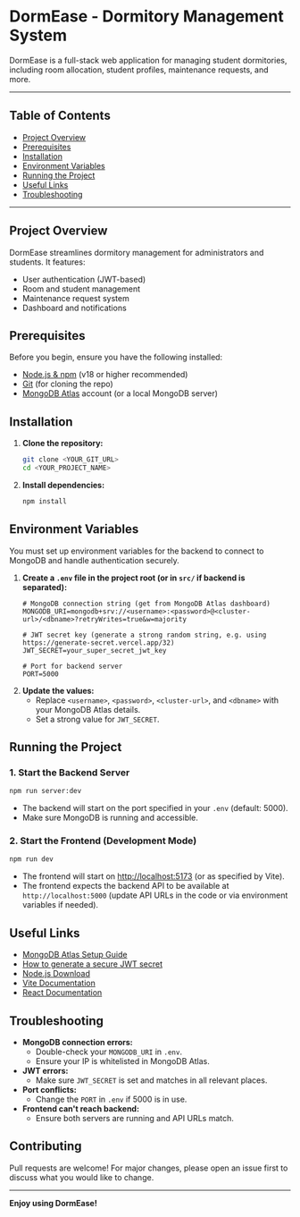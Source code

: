 # DormEase - Dormitory Management System

DormEase is a full-stack web application for managing student dormitories, including room allocation, student profiles, maintenance requests, and more.

----

## Table of Contents
- [Project Overview](#project-overview)
- [Prerequisites](#prerequisites)
- [Installation](#installation)
- [Environment Variables](#environment-variables)
- [Running the Project](#running-the-project)
- [Useful Links](#useful-links)
- [Troubleshooting](#troubleshooting)

---

## Project Overview
DormEase streamlines dormitory management for administrators and students. It features:
- User authentication (JWT-based)
- Room and student management
- Maintenance request system
- Dashboard and notifications

## Prerequisites
Before you begin, ensure you have the following installed:
- [Node.js & npm](https://nodejs.org/) (v18 or higher recommended)
- [Git](https://git-scm.com/) (for cloning the repo)
- [MongoDB Atlas](https://www.mongodb.com/cloud/atlas) account (or a local MongoDB server)

## Installation
1. **Clone the repository:**
   ```sh
   git clone <YOUR_GIT_URL>
   cd <YOUR_PROJECT_NAME>
   ```
2. **Install dependencies:**
   ```sh
   npm install
   ```

## Environment Variables
You must set up environment variables for the backend to connect to MongoDB and handle authentication securely.

1. **Create a `.env` file in the project root (or in `src/` if backend is separated):**
   ```env
   # MongoDB connection string (get from MongoDB Atlas dashboard)
   MONGODB_URI=mongodb+srv://<username>:<password>@<cluster-url>/<dbname>?retryWrites=true&w=majority

   # JWT secret key (generate a strong random string, e.g. using https://generate-secret.vercel.app/32)
   JWT_SECRET=your_super_secret_jwt_key

   # Port for backend server
   PORT=5000
   ```
2. **Update the values:**
   - Replace `<username>`, `<password>`, `<cluster-url>`, and `<dbname>` with your MongoDB Atlas details.
   - Set a strong value for `JWT_SECRET`.

## Running the Project

### 1. Start the Backend Server
```sh
npm run server:dev
```
- The backend will start on the port specified in your `.env` (default: 5000).
- Make sure MongoDB is running and accessible.

### 2. Start the Frontend (Development Mode)
```sh
npm run dev
```
- The frontend will start on [http://localhost:5173](http://localhost:5173) (or as specified by Vite).
- The frontend expects the backend API to be available at `http://localhost:5000` (update API URLs in the code or via environment variables if needed).

## Useful Links
- [MongoDB Atlas Setup Guide](https://www.mongodb.com/docs/atlas/getting-started/)
- [How to generate a secure JWT secret](https://generate-secret.vercel.app/32)
- [Node.js Download](https://nodejs.org/)
- [Vite Documentation](https://vitejs.dev/)
- [React Documentation](https://react.dev/)

## Troubleshooting
- **MongoDB connection errors:**
  - Double-check your `MONGODB_URI` in `.env`.
  - Ensure your IP is whitelisted in MongoDB Atlas.
- **JWT errors:**
  - Make sure `JWT_SECRET` is set and matches in all relevant places.
- **Port conflicts:**
  - Change the `PORT` in `.env` if 5000 is in use.
- **Frontend can't reach backend:**
  - Ensure both servers are running and API URLs match.

## Contributing
Pull requests are welcome! For major changes, please open an issue first to discuss what you would like to change.

---

**Enjoy using DormEase!**
